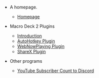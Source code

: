 * A homepage.
  * [Homepage](/)

* Macro Deck 2 Plugins
  * [Introduction](/md2/intro)
  * [AutoHotkey Plugin](/md2/ahkpl)
  * [WebNowPlaying Plugin](/md2/wnpl)
  * [ShareX Plugin](/md2/shxpl)
  
* Other programs
  * [YouTube Subscriber Count to Discord](/other/ytsctd)